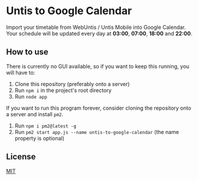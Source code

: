 # Untis to Google Calendar
Import your timetable from WebUntis / Untis Mobile into Google Calendar. Your schedule will be updated every day at **03:00**, **07:00**, **18:00** and **22:00**.

## How to use
There is currently no GUI available, so if you want to keep this running, you will have to:
1. Clone this repository (preferably onto a server)
2. Run `npm i` in the project's root directory
3. Run `node app`

If you want to run this program forever, consider cloning the repository onto a server and install `pm2`.

1. Run `npm i pm2@latest -g`
2. Run `pm2 start app.js --name untis-to-google-calendar`
  (the name property is optional)

## License
[MIT](LICENSE)